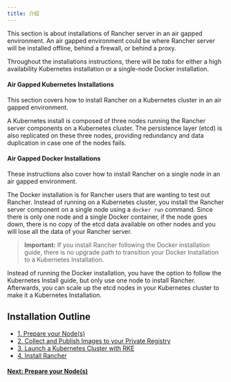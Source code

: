 ```yaml
---
title: 介绍
---
```


This section is about installations of Rancher server in an air gapped environment. An air gapped environment could be where Rancher server will be installed offline, behind a firewall, or behind a proxy.

Throughout the installations instructions, there will be _tabs_ for either a high availability Kubernetes installation or a single-node Docker installation.

#### Air Gapped Kubernetes Installations

This section covers how to install Rancher on a Kubernetes cluster in an air gapped environment.

A Kubernetes install is composed of three nodes running the Rancher server components on a Kubernetes cluster. The persistence layer (etcd) is also replicated on these three nodes, providing redundancy and data duplication in case one of the nodes fails.

#### Air Gapped Docker Installations

These instructions also cover how to install Rancher on a single node in an air gapped environment.

The Docker installation is for Rancher users that are wanting to test out Rancher. Instead of running on a Kubernetes cluster, you install the Rancher server component on a single node using a `docker run` command. Since there is only one node and a single Docker container, if the node goes down, there is no copy of the etcd data available on other nodes and you will lose all the data of your Rancher server.

> **Important:** If you install Rancher following the Docker installation guide, there is no upgrade path to transition your Docker Installation to a Kubernetes Installation.

Instead of running the Docker installation, you have the option to follow the Kubernetes Install guide, but only use one node to install Rancher. Afterwards, you can scale up the etcd nodes in your Kubernetes cluster to make it a Kubernetes Installation.

## Installation Outline

* [1. Prepare your Node(s)](/docs/installation/other-installation-methods/air-gap/prepare-nodes/)
* [2. Collect and Publish Images to your Private Registry](/docs/installation/other-installation-methods/air-gap/populate-private-registry/)
* [3. Launch a Kubernetes Cluster with RKE](/docs/installation/other-installation-methods/air-gap/launch-kubernetes/)
* [4. Install Rancher](/docs/installation/other-installation-methods/air-gap/install-rancher/)

#### [Next: Prepare your Node(s)](/docs/installation/other-installation-methods/air-gap/prepare-nodes/)

